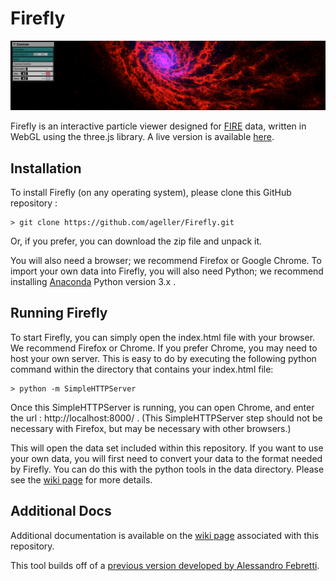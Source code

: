# Firefly

![Firefly snapshot](src/docs/screenGrab.png)

Firefly is an interactive particle viewer designed for [FIRE](http://galaxies.northwestern.edu/fire-simulations/) data, written in WebGL using the three.js library. A live version is available [here](https://ageller.github.io/Firefly/).


## Installation

To install Firefly (on any operating system), please clone this GitHub repository :
```
> git clone https://github.com/ageller/Firefly.git
```

Or, if you prefer, you can download the zip file and unpack it.  

You will also need a browser; we recommend Firefox or Google Chrome. To import your own data into Firefly, you will also need Python; we recommend installing [Anaconda](https://www.anaconda.com/download/) Python version 3.x .

## Running Firefly

To start Firefly, you can simply open the index.html file with your browser.  We recommend Firefox or Chrome.  If you prefer Chrome, you may need to host your own server.  This is easy to do by executing the following python command within the directory that contains your index.html file:

```
> python -m SimpleHTTPServer
```

Once this SimpleHTTPServer is running, you can open Chrome, and enter the url : http://localhost:8000/ .  (This SimpleHTTPServer step should not be necessary with Firefox, but may be necessary with other browsers.)

This will open the data set included within this repository.  If you want to use your own data, you will first need to convert your data to the format needed by Firefly.  You can do this with the python tools in the data directory.  Please see the [wiki page](https://github.com/ageller/Firefly/wiki/Documentation) for more details.  


## Additional Docs

Additional documentation is available on the [wiki page](https://github.com/ageller/Firefly/wiki) associated with this repository.

This tool builds off of a [previous version developed by Alessandro Febretti](https://github.com/nuitrcs/firefly). 

